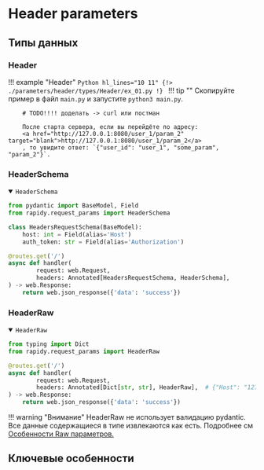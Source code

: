 # Header parameters

## Типы данных
### Header
!!! example "Header"
    ```Python hl_lines="10 11"
    {!> ./parameters/header/types/Header/ex_01.py !}
    ```
    !!! tip ""
        Скопируйте пример в файл `main.py` и запустите `python3 main.py`.

        # TODO!!!! доделать -> curl или постман

        После старта сервера, если вы перейдёте по адресу: 
        <a href="http://127.0.0.1:8080/user_1/param_2" target="blank">http://127.0.0.1:8080/user_1/param_2</a>
        , то увидите ответ: `{"user_id": "user_1", "some_param", "param_2"}`.

### HeaderSchema
<details open>
<summary><code>HeaderSchema</code></summary>

```Python hl_lines="5 6 11"
from pydantic import BaseModel, Field
from rapidy.request_params import HeaderSchema

class HeadersRequestSchema(BaseModel):
    host: int = Field(alias='Host')
    auth_token: str = Field(alias='Authorization')

@routes.get('/')
async def handler(
        request: web.Request,
        headers: Annotated[HeadersRequestSchema, HeaderSchema],
) -> web.Response:
    return web.json_response({'data': 'success'})
```
</details>

### HeaderRaw
<details open>
<summary><code>HeaderRaw</code></summary>

```Python hl_lines="7"
from typing import Dict
from rapidy.request_params import HeaderRaw

@routes.get('/')
async def handler(
        request: web.Request,
        headers: Annotated[Dict[str, str], HeaderRaw],  # {"Host": "127.0.0.1", ...}
) -> web.Response:
    return web.json_response({'data': 'success'})
```
</details>

!!! warning "Внимание"
    HeaderRaw не использует валидацию pydantic. Все данные содержащиеся в типе извлекаются как есть.
    Подробнее см <a href="#raw">Особенности Raw параметров.</a>

## Ключевые особенности


